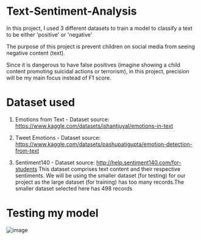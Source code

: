 # Text-Sentiment-Analysis
In this project, I used 3 different datasets to train a model to classify a text to be either 'positive' or 'negative'

The purpose of this project is prevent children on social media from seeing negative content (text).

Since it is dangerous to have false positives (imagine showing a child content promoting suicidal actions or terrorism), in this project, precision will be my main focus instead of F1 score.


# Dataset used

1) Emotions from Text - Dataset source: https://www.kaggle.com/datasets/ishantjuyal/emotions-in-text

2) Tweet Emotions - Dataset source: https://www.kaggle.com/datasets/pashupatigupta/emotion-detection-from-text

3) Sentiment140 - Dataset source:  http://help.sentiment140.com/for-students
This dataset comprises text content and their respective sentiments. We will be using the 
smaller dataset (for testing) for our project as the large dataset (for training) has too many 
records.The smaller dataset selected here has 498 records

# Testing my model
![image](https://user-images.githubusercontent.com/66168700/204096613-6318795a-d442-479a-b653-84fdbd50fd31.png)
